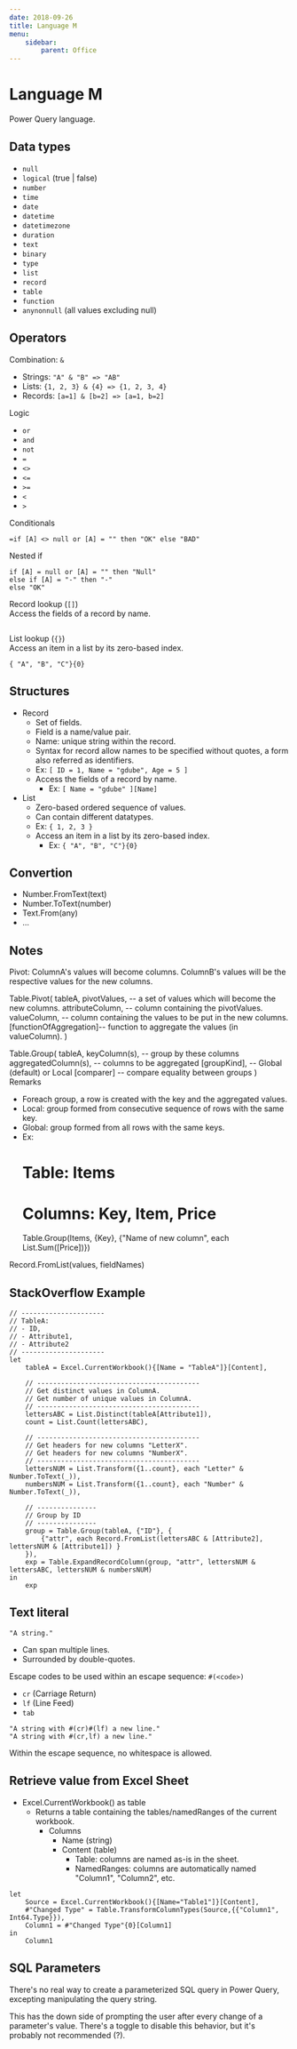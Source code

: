 ```yaml
---
date: 2018-09-26
title: Language M
menu:
    sidebar:
        parent: Office
---
```


# Language M 
Power Query language.


## Data types
- `null`
- `logical` (true | false)
- `number` 
- `time` 
- `date` 
- `datetime`
- `datetimezone`
- `duration`
- `text`
- `binary`
- `type`
- `list`
- `record`
- `table` 
- `function` 
- `anynonnull` (all values excluding null)



## Operators

Combination: `&`

- Strings: `"A" & "B" => "AB"`
- Lists: `{1, 2, 3} & {4} => {1, 2, 3, 4}`
- Records: `[a=1] & [b=2] => [a=1, b=2]`


Logic

- `or`
- `and`
- `not`
- `=`
- `<>`
- `<=`
- `>=`
- `<`
- `>`


Conditionals
```
=if [A] <> null or [A] = "" then "OK" else "BAD"
```


Nested if
```
if [A] = null or [A] = "" then "Null"
else if [A] = "-" then "-"
else "OK"
```


Record lookup (`[]`)  
Access the fields of a record by name.
```
```


List lookup (`{}`)  
Access an item in a list by its zero-based index.
```
{ "A", "B", "C"}{0}
```


## Structures
- Record
    + Set of fields.
    + Field is a name/value pair.
    + Name: unique string within the record.
    + Syntax for record allow names to be specified without quotes,
      a form also referred as identifiers.
    + Ex: `[ ID = 1, Name = "gdube", Age = 5 ]`
    + Access the fields of a record by name.
        - Ex: `[ Name = "gdube" ][Name] `
- List
    + Zero-based ordered sequence of values.
    + Can contain different datatypes.
    + Ex: `{ 1, 2, 3 }`
    + Access an item in a list by its zero-based index.
        - Ex: `{ "A", "B", "C"}{0}`



## Convertion
- Number.FromText(text)
- Number.ToText(number)
- Text.From(any)  
- ...


## Notes
Pivot: 
 ColumnA's values will become columns.
 ColumnB's values will be the respective values for the new columns.

Table.Pivot(
    tableA,
    pivotValues,           -- a set of values which will become the new columns.
    attributeColumn,       -- column containing the pivotValues.
    valueColumn,           -- column containing the values to be put in the new columns.
    [functionOfAggregation]-- function to aggregate the values (in valueColumn).
)

Table.Group(
    tableA,
    keyColumn(s),        -- group by these columns
    aggregatedColumn(s), -- columns to be aggregated
    [groupKind],         -- Global (default) or Local
    [comparer]           -- compare equality between groups
)
Remarks
- Foreach group, a row is created with the key and the aggregated values. 
- Local: group formed from consecutive sequence of rows with the same key.
- Global: group formed from all rows with the same keys.
- Ex: 
    # Table: Items
    # Columns: Key, Item, Price
    Table.Group(Items, {Key}, {"Name of new column", each List.Sum([Price])})

Record.FromList(values, fieldNames)


## StackOverflow Example
```
// ---------------------
// TableA:
// - ID,
// - Attribute1,
// - Attribute2
// ---------------------
let
    tableA = Excel.CurrentWorkbook(){[Name = "TableA"]}[Content],

    // -----------------------------------------
    // Get distinct values in ColumnA.
    // Get number of unique values in ColumnA.
    // -----------------------------------------
    lettersABC = List.Distinct(tableA[Attribute1]),
    count = List.Count(lettersABC),

    // -----------------------------------------
    // Get headers for new columns "LetterX".
    // Get headers for new columns "NumberX".
    // -----------------------------------------
    lettersNUM = List.Transform({1..count}, each "Letter" & Number.ToText(_)),
    numbersNUM = List.Transform({1..count}, each "Number" & Number.ToText(_)),

    // ---------------
    // Group by ID
    // ---------------
    group = Table.Group(tableA, {"ID"}, {
        {"attr", each Record.FromList(lettersABC & [Attribute2], lettersNUM & [Attribute1]) }
    }),
    exp = Table.ExpandRecordColumn(group, "attr", lettersNUM & lettersABC, lettersNUM & numbersNUM)
in
    exp
```


## Text literal
```
"A string."
```

- Can span multiple lines.
- Surrounded by double-quotes.



Escape codes to be used within an escape sequence: `#(<code>)`

- `cr` (Carriage Return)
- `lf` (Line Feed)
- `tab` 

```
"A string with #(cr)#(lf) a new line."
"A string with #(cr,lf) a new line."
```

Within the escape sequence, no whitespace is allowed.


## Retrieve value from Excel Sheet
- Excel.CurrentWorkbook() as table
    + Returns a table containing the tables/namedRanges of the current workbook.
        + Columns
            + Name (string)
            + Content (table)
                * Table: columns are named as-is in the sheet.
                * NamedRanges: columns are automatically named "Column1", "Column2", etc.
```
let
    Source = Excel.CurrentWorkbook(){[Name="Table1"]}[Content],
    #"Changed Type" = Table.TransformColumnTypes(Source,{{"Column1", Int64.Type}}),
    Column1 = #"Changed Type"{0}[Column1]
in
    Column1
```


## SQL Parameters
There's no real way to create a parameterized SQL query in Power Query,
excepting manipulating the query string.

This has the down side of prompting the user after every change of a parameter's value.
There's a toggle to disable this behavior, but it's probably not recommended (?).